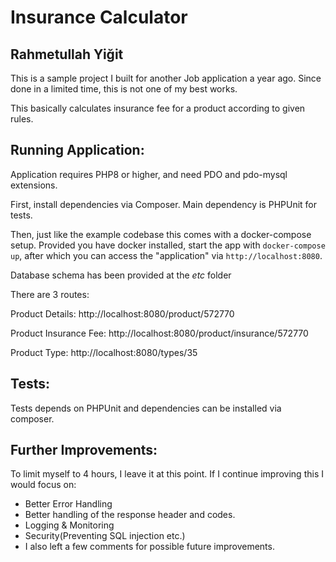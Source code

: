 # Insurance Calculator
## Rahmetullah Yiğit

This is a sample project I built for another Job application a year ago.
Since done in a limited time, this is not one of my best works.

This basically calculates insurance fee for a product according to given rules.
## Running Application:

Application requires PHP8 or higher, and need PDO and pdo-mysql extensions.

First, install dependencies via Composer. Main dependency is PHPUnit for tests.

Then, just like the example codebase this comes with a docker-compose setup. Provided you have docker installed, start the app with `docker-compose up`, after which you can access the "application" via `http://localhost:8080`.

Database schema has been provided at the *etc* folder

There are 3 routes:

Product Details: http://localhost:8080/product/572770

Product Insurance Fee: http://localhost:8080/product/insurance/572770

Product Type: http://localhost:8080/types/35

## Tests:

Tests depends on PHPUnit and dependencies can be installed via composer.

## Further Improvements:

To limit myself to 4 hours, I leave it at this point. If I continue improving this I would focus on:

- Better Error Handling
- Better handling of the response header and codes.
- Logging & Monitoring
- Security(Preventing SQL injection etc.)
- I also left a few comments for possible future improvements.